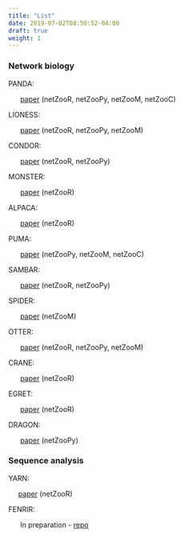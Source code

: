 ```yaml
---
title: "List"
date: 2019-07-02T08:50:52-04:00
draft: true
weight: 1 
---
```


### Network biology 

PANDA: 

&nbsp; &nbsp; &nbsp; [paper](https://www.ncbi.nlm.nih.gov/pubmed/23741402)      (netZooR, netZooPy, netZooM, netZooC)

LIONESS: 

&nbsp; &nbsp; &nbsp; [paper](https://www.ncbi.nlm.nih.gov/pubmed/30981959)      (netZooR, netZooPy, netZooM)

CONDOR: 

&nbsp; &nbsp; &nbsp; [paper](https://www.ncbi.nlm.nih.gov/pubmed/27618581)      (netZooR, netZooPy)

MONSTER: 

&nbsp; &nbsp; &nbsp; [paper](https://www.ncbi.nlm.nih.gov/pubmed/29237467)      (netZooR)

ALPACA: 

&nbsp; &nbsp; &nbsp; [paper](https://www.nature.com/articles/s41540-018-0052-5) (netZooR)

PUMA: 

&nbsp; &nbsp; &nbsp; [paper](https://academic.oup.com/bioinformatics/article/doi/10.1093/bioinformatics/btaa571/5858977) (netZooPy, netZooM, netZooC)

SAMBAR: 

&nbsp; &nbsp; &nbsp; [paper](https://www.nature.com/articles/s41416-018-0109-7) (netZooR, netZooPy)

SPIDER: 

&nbsp; &nbsp; &nbsp; [paper](https://www.biorxiv.org/content/10.1101/2020.10.19.345827v1.abstract) (netZooM)

OTTER:

&nbsp; &nbsp; &nbsp; [paper](https://www.biorxiv.org/content/10.1101/2020.06.23.167999v2) (netZooR, netZooPy, netZooM)

CRANE:

&nbsp; &nbsp; &nbsp; [paper](https://www.biorxiv.org/content/10.1101/2020.07.12.198747v1) (netZooR)

EGRET:

&nbsp; &nbsp; &nbsp; [paper](https://www.biorxiv.org/content/10.1101/2021.01.18.427134v1.abstract) (netZooR)

DRAGON:

&nbsp; &nbsp; &nbsp; [paper](https://arxiv.org/abs/2104.01690) (netZooPy)

### Sequence analysis

YARN: 

&nbsp; &nbsp; &nbsp;[paper](https://www.ncbi.nlm.nih.gov/pmc/articles/PMC5627434/) (netZooR)

FENRIR: 

&nbsp; &nbsp; &nbsp; In preparation - [repo](https://github.com/QuackenbushLab/FENRIR)
